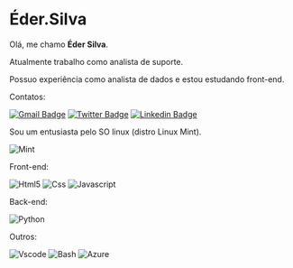 # Éder.Silva

Olá, me chamo **Éder Silva**.  

Atualmente trabalho como analista de suporte.

Possuo experiência como analista de dados e estou estudando front-end.

Contatos:

[![Gmail Badge](https://user-images.githubusercontent.com/48259330/103498308-0f277c80-4e23-11eb-93c0-5fdd394fc759.png)](mailto:ccbeder@gmail.com)
[![Twitter Badge](https://user-images.githubusercontent.com/48259330/103498322-1b133e80-4e23-11eb-93e3-ce84ed6aa035.png)](https://twitter.com/heavyeder)
[![Linkedin Badge](https://user-images.githubusercontent.com/48259330/103498314-15b5f400-4e23-11eb-8778-7980d3db2a86.png)](https://www.linkedin.com/in/ederccb/) 

Sou um entusiasta pelo SO linux (distro Linux Mint).

![Mint](https://user-images.githubusercontent.com/48259330/103496652-cf11cb00-4e1d-11eb-863e-eb95fb261e6f.png) 

Front-end:

![Html5](https://user-images.githubusercontent.com/48259330/103495559-ff576a80-4e19-11eb-9b06-0d2889460671.png)
![Css](https://user-images.githubusercontent.com/48259330/103495570-04b4b500-4e1a-11eb-9919-ab36e3eca638.png)
![Javascript](https://user-images.githubusercontent.com/48259330/103495577-08e0d280-4e1a-11eb-8077-1f13eb032758.png)

Back-end:

![Python](https://user-images.githubusercontent.com/48259330/103496419-ed2afb80-4e1c-11eb-8187-3c930c29ad96.png)

Outros:

![Vscode](https://user-images.githubusercontent.com/48259330/103496438-003dcb80-4e1d-11eb-8caf-061eb5fa073e.png)
![Bash](https://user-images.githubusercontent.com/48259330/103496431-f74cfa00-4e1c-11eb-9d01-9f3ea02bd2f7.png)
![Azure](https://user-images.githubusercontent.com/48259330/103498268-e606ec00-4e22-11eb-8b98-59d51c1dd43a.png)






